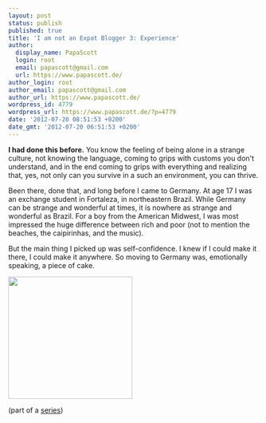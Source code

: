 ```yaml
---
layout: post
status: publish
published: true
title: 'I am not an Expat Blogger 3: Experience'
author:
  display_name: PapaScott
  login: root
  email: papascott@gmail.com
  url: https://www.papascott.de/
author_login: root
author_email: papascott@gmail.com
author_url: https://www.papascott.de/
wordpress_id: 4779
wordpress_url: https://www.papascott.de/?p=4779
date: '2012-07-20 08:51:53 +0200'
date_gmt: '2012-07-20 06:51:53 +0200'
---
```

<p><strong>I had done this before.</strong> You know the feeling of being alone in a strange culture, not knowing the language, coming to grips with customs you don't understand, and in the end coming to grips with everything and realizing that, yes, not only can you survive in a such an environment, you can thrive.</p>
<p>Been there, done that, and long before I came to Germany. At age 17 I was an exchange student in Fortaleza, in northeastern Brazil. While Germany can be strange and wonderful at times, it is nowhere as strange and wonderful as Brazil. For a boy from the American Midwest, I was most impressed the huge difference between rich and poor (not to mention the beaches, the caipirinhas, and the music).</p>
<p>But the main thing I picked up was self-confidence. I knew if I could make it there, I could make it anywhere. So moving to Germany was, emotionally speaking, a piece of cake.</p>
<p><a href="http://en.wikipedia.org/wiki/Fortaleza" title="Wikipedia - Fortaleza"><img src="https://res.cloudinary.com/papascott/image/upload/wordpress/wp-content/uploads/2012/07/Fortaleza_map.jpg" alt="" title="Fortaleza_map" width="249" height="245" class="alignnone size-full wp-image-4783" /></a></p>
<p>(part of a <a href="/archives/category/not-an-expat/">series</a>)</p>

